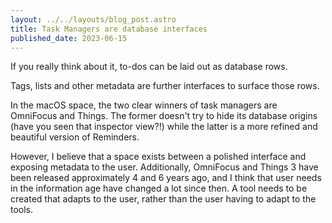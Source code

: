 ```yaml
---
layout: ../../layouts/blog_post.astro
title: Task Managers are database interfaces
published_date: 2023-06-15
---
```


If you really think about it, to-dos can be laid out as database rows.

Tags, lists and other metadata are further interfaces to surface those rows.

In the macOS space, the two clear winners of task managers are OmniFocus and Things. The former doesn't try to hide its database origins (have you seen that inspector view?!) while the latter is a more refined and beautiful version of Reminders.

However, I believe that a space exists between a polished interface and exposing metadata to the user. Additionally, OmniFocus and Things 3 have been released approximately 4 and 6 years ago, and I think that user needs in the information age have changed a lot since then. A tool needs to be created that adapts to the user, rather than the user having to adapt to the tools.
